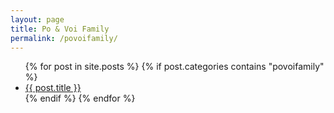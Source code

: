 ```yaml
---
layout: page
title: Po & Voi Family
permalink: /povoifamily/
---
```


<ul>
{% for post in site.posts %}
    {% if post.categories contains "povoifamily" %}
    <li><a href="{{ post.url }}">{{ post.title }}</a></li>
    {% endif %}
{% endfor %}
</ul>
